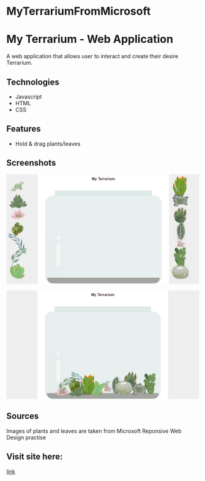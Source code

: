 # MyTerrariumFromMicrosoft
# My Terrarium - Web Application
A web application that allows user to interact and create their desire Terrarium.

## Technologies
* Javascript
* HTML
* CSS

## Features 
* Hold & drag plants/leaves

## Screenshots
![Starter](/image/Starter.png?raw=true) 

![AfterCreate](image/AfterCreate.png?raw=true)

## Sources
Images of plants and leaves are taken from Microsoft Reponsive Web Design practise

## Visit site here:
[link](https://huynhat30.github.io/My_Terrarium/)
